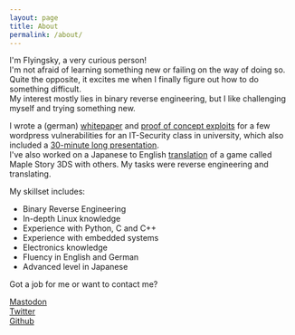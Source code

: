 ```yaml
---
layout: page
title: About
permalink: /about/
---
```


I'm Flyingsky, a very curious person!  
I'm not afraid of learning something new or failing on the way of doing so.  
Quite the opposite, it excites me when I finally figure out how to do something difficult.  
My interest mostly lies in binary reverse engineering, but I like challenging myself and trying something new. 

I wrote a (german) [whitepaper](https://github.com/Byebyesky/IT-Security-Projekt/raw/master/Dokumente/Whitepaper_Projekt_IT-Sicherheit_Kolz_und_Klein.pdf) and [proof of concept exploits](https://github.com/Byebyesky/IT-Security-Projekt/tree/master/POC) for a few wordpress vulnerabilities for an IT-Security class in university, which also included a [30-minute long presentation](https://github.com/Byebyesky/IT-Security-Projekt/raw/master/Dokumente/Presentation.pdf).  
I've also worked on a Japanese to English [translation](https://gbatemp.net/threads/maplestory-3ds-the-girl-of-destiny-100-eng-patch-release.430440/) of a game called Maple Story 3DS with others. My tasks were reverse engineering and translating.

My skillset includes:
* Binary Reverse Engineering  
* In-depth Linux knowledge  
* Experience with Python, C and C++  
* Experience with embedded systems  
* Electronics knowledge  
* Fluency in English and German  
* Advanced level in Japanese  

Got a job for me or want to contact me?  

[Mastodon](https://niu.moe/@0x42Sky)  
[Twitter](https://twitter.com/0x41Sky)  
[Github](https://github.com/Byebyesky)  